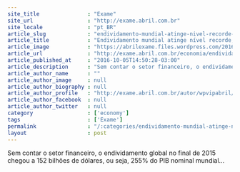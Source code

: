 ```yaml
---
site_title               : "Exame"
site_url                 : "http://exame.abril.com.br"
site_locale              : "pt_BR"
article_slug             : "endividamento-mundial-atinge-nivel-recorde-diz-fmi"
article_title            : "Endividamento mundial atinge nível recorde, diz FMI"
article_image            : "https://abrilexame.files.wordpress.com/2016/10/size_960_16_9_photo_1368021185854-1-0.jpg?quality=70&strip=all&w=960"
article_url              : "http://exame.abril.com.br/economia/endividamento-mundial-atinge-nivel-recorde-diz-fmi/"
article_published_at     : "2016-10-05T14:50:28-03:00"
article_description      : "Sem contar o setor financeiro, o endividamento global no final de 2015 chegou a 152 bilhões de dólares, ou seja, 255% do PIB nominal mundial..."
article_author_name      : ""
article_author_image     : null
article_author_biography : null
article_author_profile   : "http://exame.abril.com.br/autor/wpvipabril/"
article_author_facebook  : null
article_author_twitter   : null
category                 : ['economy']
tags                     : ['Exame']
permalink                : "/:categories/endividamento-mundial-atinge-nivel-recorde-diz-fmi/"
layout                   : post
---
```


Sem contar o setor financeiro, o endividamento global no final de 2015 chegou a 152 bilhões de dólares, ou seja, 255% do PIB nominal mundial...
